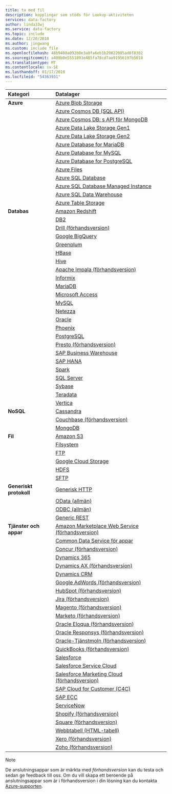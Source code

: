 ```yaml
---
title: ta med fil
description: kopplingar som stöds för Lookup-aktiviteten
services: data-factory
author: linda33wj
ms.service: data-factory
ms.topic: include
ms.date: 12/20/2018
ms.author: jingwang
ms.custom: include file
ms.openlocfilehash: 48b9408a092b0e3a0fa6eb1b29822085ad8f8302
ms.sourcegitcommit: a408b0e5551893e485fa78cd7aa91956197b5018
ms.translationtype: MT
ms.contentlocale: sv-SE
ms.lasthandoff: 01/17/2019
ms.locfileid: "54363931"
---
```

| Kategori | Datalager |
|:--- |:--- |
| **Azure** |[Azure Blob Storage](../articles/data-factory/connector-azure-blob-storage.md) |
| &nbsp; |[Azure Cosmos DB (SQL API)](../articles/data-factory/connector-azure-cosmos-db.md) |
| &nbsp; |[Azure Cosmos DB: s API för MongoDB](../articles/data-factory/connector-azure-cosmos-db-mongodb-api.md) |
| &nbsp; |[Azure Data Lake Storage Gen1](../articles/data-factory/connector-azure-data-lake-store.md) |
| &nbsp; |[Azure Data Lake Storage Gen2](../articles/data-factory/connector-azure-data-lake-storage.md) |
| &nbsp; |[Azure Database for MariaDB](../articles/data-factory/connector-azure-database-for-mariadb.md) |
| &nbsp; |[Azure Database for MySQL](../articles/data-factory/connector-azure-database-for-mysql.md) |
| &nbsp; |[Azure Database for PostgreSQL](../articles/data-factory/connector-azure-database-for-postgresql.md) |
| &nbsp; |[Azure Files](../articles/data-factory/connector-azure-file-storage.md) |
| &nbsp; |[Azure SQL Database](../articles/data-factory/connector-azure-sql-database.md) |
| &nbsp; |[Azure SQL Database Managed Instance](../articles/data-factory/connector-azure-sql-database-managed-insance.md) |
| &nbsp; |[Azure SQL Data Warehouse](../articles/data-factory/connector-azure-sql-data-warehouse.md) |
| &nbsp; |[Azure Table Storage](../articles/data-factory/connector-azure-table-storage.md) |
| **Databas** |[Amazon Redshift](../articles/data-factory/connector-amazon-redshift.md) |
| &nbsp; |[DB2](../articles/data-factory/connector-db2.md) |
| &nbsp; |[Drill (förhandsversion)](../articles/data-factory/connector-drill.md) |
| &nbsp; |[Google BigQuery](../articles/data-factory/connector-google-bigquery.md) |
| &nbsp; |[Greenplum](../articles/data-factory/connector-greenplum.md) |
| &nbsp; |[HBase](../articles/data-factory/connector-hbase.md) |
| &nbsp; |[Hive](../articles/data-factory/connector-hive.md) |
| &nbsp; |[Apache Impala (förhandsversion)](../articles/data-factory/connector-impala.md) |
| &nbsp; |[Informix](../articles/data-factory/connector-odbc.md#ibm-informix-source) 
| &nbsp; |[MariaDB](../articles/data-factory/connector-mariadb.md) |
| &nbsp; |[Microsoft Access](../articles/data-factory/connector-odbc.md#microsoft-access-source) |
| &nbsp; |[MySQL](../articles/data-factory/connector-mysql.md) |
| &nbsp; |[Netezza](../articles/data-factory/connector-netezza.md) |
| &nbsp; |[Oracle](../articles/data-factory/connector-oracle.md) |
| &nbsp; |[Phoenix](../articles/data-factory/connector-phoenix.md) |
| &nbsp; |[PostgreSQL](../articles/data-factory/connector-postgresql.md) 
| &nbsp; |[Presto (förhandsversion)](../articles/data-factory/connector-presto.md) |
| &nbsp; |[SAP Business Warehouse](../articles/data-factory/connector-sap-business-warehouse.md) |
| &nbsp; |[SAP HANA](../articles/data-factory/connector-sap-hana.md) |
| &nbsp; |[Spark](../articles/data-factory/connector-spark.md) |
| &nbsp; |[SQL Server](../articles/data-factory/connector-sql-server.md) |
| &nbsp; |[Sybase](../articles/data-factory/connector-sybase.md) |
| &nbsp; |[Teradata](../articles/data-factory/connector-teradata.md) |
| &nbsp; |[Vertica](../articles/data-factory/connector-vertica.md) |
| **NoSQL** |[Cassandra](../articles/data-factory/connector-cassandra.md) |
| &nbsp; |[Couchbase (förhandsversion)](../articles/data-factory/connector-couchbase.md) |
| &nbsp; |[MongoDB](../articles/data-factory/connector-mongodb.md) |
| **Fil** |[Amazon S3](../articles/data-factory/connector-amazon-simple-storage-service.md) |
| &nbsp; |[Filsystem](../articles/data-factory/connector-file-system.md) |
| &nbsp; |[FTP](../articles/data-factory/connector-ftp.md) |
| &nbsp; |[Google Cloud Storage](../articles/data-factory/connector-google-cloud-storage.md) |
| &nbsp; |[HDFS](../articles/data-factory/connector-hdfs.md) |
| &nbsp; |[SFTP](../articles/data-factory/connector-sftp.md) |
| **Generiskt protokoll** |[Generisk HTTP](../articles/data-factory/connector-http.md) |
| &nbsp; |[OData (allmän)](../articles/data-factory/connector-odata.md) |
| &nbsp; |[ODBC (allmän)](../articles/data-factory/connector-odbc.md) |
| &nbsp; |[Generic REST](../articles/data-factory/connector-rest.md) |
| **Tjänster och appar** |[Amazon Marketplace Web Service (förhandsversion)](../articles/data-factory/connector-amazon-marketplace-web-service.md) |
| &nbsp; |[Common Data Service för appar](../articles/data-factory/connector-dynamics-crm-office-365.md) |✓
| &nbsp; |[Concur (förhandsversion)](../articles/data-factory/connector-concur.md) |
| &nbsp; |[Dynamics 365](../articles/data-factory/connector-dynamics-crm-office-365.md) |
| &nbsp; |[Dynamics AX (förhandsversion)](../articles/data-factory/connector-dynamics-ax.md) |
| &nbsp; |[Dynamics CRM](../articles/data-factory/connector-dynamics-crm-office-365.md) |
| &nbsp; |[Google AdWords (förhandsversion)](../articles/data-factory/connector-google-adwords.md) |
| &nbsp; |[HubSpot (förhandsversion)](../articles/data-factory/connector-hubspot.md) |
| &nbsp; |[Jira (förhandsversion)](../articles/data-factory/connector-jira.md) |
| &nbsp; |[Magento (förhandsversion)](../articles/data-factory/connector-magento.md) |
| &nbsp; |[Marketo (förhandsversion)](../articles/data-factory/connector-marketo.md) |
| &nbsp; |[Oracle Eloqua (förhandsversion)](../articles/data-factory/connector-oracle-eloqua.md) |
| &nbsp; |[Oracle Responsys (förhandsversion)](../articles/data-factory/connector-oracle-responsys.md) |
| &nbsp; |[Oracle-Tjänstmoln (förhandsversion)](../articles/data-factory/connector-oracle-service-cloud.md) || &nbsp; |[Paypal (förhandsversion)](../articles/data-factory/connector-paypal.md) |
| &nbsp; |[QuickBooks (förhandsversion)](../articles/data-factory/connector-quickbooks.md) |
| &nbsp; |[Salesforce](../articles/data-factory/connector-salesforce.md) |
| &nbsp; |[Salesforce Service Cloud](../articles/data-factory/connector-salesforce.md) |
| &nbsp; |[Salesforce Marketing Cloud (förhandsversion)](../articles/data-factory/connector-salesforce-marketing-cloud.md) |
| &nbsp; |[SAP Cloud for Customer (C4C)](../articles/data-factory/connector-sap-cloud-for-customer.md) |
| &nbsp; |[SAP ECC](../articles/data-factory/connector-sap-ecc.md) |
| &nbsp; |[ServiceNow](../articles/data-factory/connector-servicenow.md) |
| &nbsp; |[Shopify (förhandsversion)](../articles/data-factory/connector-shopify.md) |
| &nbsp; |[Square (förhandsversion)](../articles/data-factory/connector-square.md) |
| &nbsp; |[Webbtabell (HTML-tabell)](../articles/data-factory/connector-web-table.md) 
| &nbsp; |[Xero (förhandsversion)](../articles/data-factory/connector-xero.md) |
| &nbsp; |[Zoho (förhandsversion)](../articles/data-factory/connector-zoho.md) |

> [!NOTE]
> De anslutningsappar som är märkta med *förhandsversion* kan du testa och sedan ge feedback till oss. Om du vill skapa ett beroende på anslutningsappar som är i förhandsversion i din lösning kan du kontakta [Azure-supporten](https://azure.microsoft.com/support/).